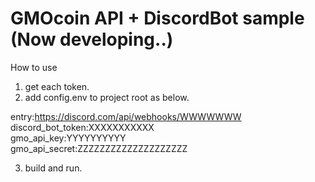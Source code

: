 # GMOcoin API + DiscordBot sample (Now developing..)

How to use
1. get each token.
2. add config.env to project root as below.

entry:https://discord.com/api/webhooks/WWWWWWW  
discord_bot_token:XXXXXXXXXXX    
gmo_api_key:YYYYYYYYYY   
gmo_api_secret:ZZZZZZZZZZZZZZZZZZZZ

3. build and run.
 
